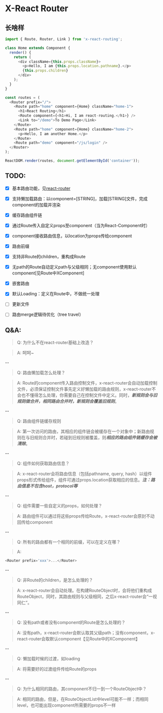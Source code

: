 # X-React Router

## 长啥样
```javascript
import { Route, Router, Link } from 'x-react-routing';

class Home extends Component {
  render() {
    return (
      <div className={this.props.className}>
        <p>Hello, I am {this.props.location.pathname}.</p>
        {this.props.children}
      </div>
    );
  }
}

const routes = (
  <Router prefix="/">
    <Route path="home" component={Home} className="home-1">
      <h1>React Routing</h1>
      <Route component={<h1>Hi, I am react-routing.</h1>} />
      <Link to="/demo">To Demo Page</Link>
    </Route>
    <Route path="home" component={Home} className="home-2">
      <p>Hello, I am another Home.</p>
    </Route>
    <Route path="demo" component="/js/login" />
  </Router>
);

ReactDOM.render(routes, document.getElementById('container'));
```

## TODO:
- [x] 基本路由功能，见[react-router](https://github.com/ReactTraining/react-router)
- [x] 支持懒加载路由：以component=[STRING]，加载[STRING]文件，完成component的加载并渲染
- [x] 缓存路由组件链
- [x] 通过Route传入自定义props至component（当为React-Component时）
- [x] component接收路由信息，以location为props传给component
- [x] 路由前缀 <Router prefix=''></Router>
- [x] 支持非Route的children，重构成Route
- [x] 无path的Route自动定义path与父级相同；无component使用默认component[见Route中XComponent]
- [x] 嵌套路由
- [x] 默认Loading：定义在Route中，不做统一处理
- [ ] 更新文件
- [ ] 路由merge逻辑待优化（tree travel）


## Q&A:
> Q: 为什么不在react-router基础上改造？

> A: 呵呵~

--
> Q: 路由懒加载怎么处理？

> A: Route的component传入路由控制文件，x-react-router会自动加载控制文件，必须保证控制文件事先定义好懒加载的路由规则，x-react-router不会也不懂得怎么处理，你需要自己在控制文件中定义。同时，***新规则会与旧规则做合并，相同路由合并时，新规则会覆盖旧规则***。

--
> Q: 路由组件链缓存规则

> A: 第一次访问的路由，其相应的组件链会被缓存在一个对象中；新路由规则在与旧规则合并时，若碰到旧规则被覆盖，则***相应的路由组件链缓存会被清除***。

--
> Q: 组件如何获取路由信息？

> A: x-react-router会将路由信息（包括pathname, query, hash）以组件props形式传给组件，组件可通过props.location获取相应的信息。***注：路由信息不包含host，protocol等***

--
> Q: 组件需要一些自定义的props，如何处理？

> A: 路由组件可以通过将这些props传给Route，x-react-router会原封不动回传给component

--
> Q: 所有的路由都有一个相同的前缀，可以在定义在哪？

> A:
```js
<Router prefix='xxx'>...</Router>
```

--
> Q: 非Route的children，是怎么处理的？

> A: x-react-router会自动处理。在构建RouteObject时，会将他们重构成RouteObject，同时，其路由规则与父级相同，之后x-react-router会“一视同仁”。

--
> Q: 没有path或者没有component的Route是怎么处理的？

> A: 没有path，x-react-router会默认取其父级path；没有component，x-react-router会取默认component【见Route中的XComponent】

--
> Q: 懒加载时候的过渡，如loading

> A: 将需要好的过渡组件传给Route的props

--
> Q: 为什么相同的路由，其component不归一到一个RouteObject中？

> A: 相同的路由，但是，在RouteObjectList中level可能不一样；而相同level，也可能出现component所需要的props不一样

